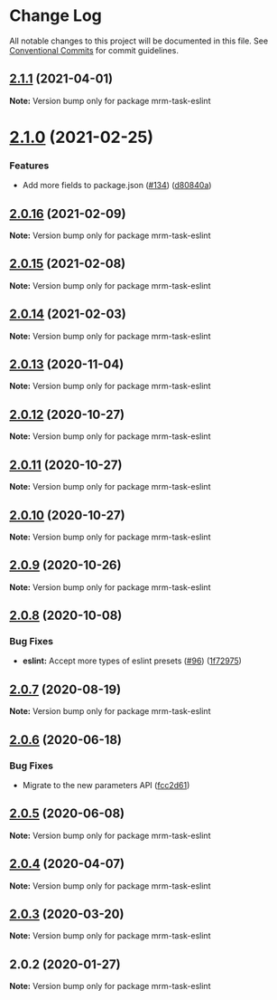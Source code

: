 # Change Log

All notable changes to this project will be documented in this file.
See [Conventional Commits](https://conventionalcommits.org) for commit guidelines.

## [2.1.1](https://github.com/sapegin/mrm/compare/mrm-task-eslint@2.1.0...mrm-task-eslint@2.1.1) (2021-04-01)

**Note:** Version bump only for package mrm-task-eslint





# [2.1.0](https://github.com/sapegin/mrm/compare/mrm-task-eslint@2.0.16...mrm-task-eslint@2.1.0) (2021-02-25)


### Features

* Add more fields to package.json ([#134](https://github.com/sapegin/mrm/issues/134)) ([d80840a](https://github.com/sapegin/mrm/commit/d80840a5e771976ef38cdf8a3b535a412e1097f6))





## [2.0.16](https://github.com/sapegin/mrm/compare/mrm-task-eslint@2.0.15...mrm-task-eslint@2.0.16) (2021-02-09)

**Note:** Version bump only for package mrm-task-eslint





## [2.0.15](https://github.com/sapegin/mrm/compare/mrm-task-eslint@2.0.14...mrm-task-eslint@2.0.15) (2021-02-08)

**Note:** Version bump only for package mrm-task-eslint





## [2.0.14](https://github.com/sapegin/mrm/compare/mrm-task-eslint@2.0.13...mrm-task-eslint@2.0.14) (2021-02-03)

**Note:** Version bump only for package mrm-task-eslint





## [2.0.13](https://github.com/sapegin/mrm/compare/mrm-task-eslint@2.0.12...mrm-task-eslint@2.0.13) (2020-11-04)

**Note:** Version bump only for package mrm-task-eslint





## [2.0.12](https://github.com/sapegin/mrm/compare/mrm-task-eslint@2.0.11...mrm-task-eslint@2.0.12) (2020-10-27)

**Note:** Version bump only for package mrm-task-eslint





## [2.0.11](https://github.com/sapegin/mrm/compare/mrm-task-eslint@2.0.10...mrm-task-eslint@2.0.11) (2020-10-27)

**Note:** Version bump only for package mrm-task-eslint





## [2.0.10](https://github.com/sapegin/mrm/compare/mrm-task-eslint@2.0.9...mrm-task-eslint@2.0.10) (2020-10-27)

**Note:** Version bump only for package mrm-task-eslint





## [2.0.9](https://github.com/sapegin/mrm/compare/mrm-task-eslint@2.0.8...mrm-task-eslint@2.0.9) (2020-10-26)

**Note:** Version bump only for package mrm-task-eslint





## [2.0.8](https://github.com/sapegin/mrm/compare/mrm-task-eslint@2.0.7...mrm-task-eslint@2.0.8) (2020-10-08)


### Bug Fixes

* **eslint:** Accept more types of eslint presets ([#96](https://github.com/sapegin/mrm/issues/96)) ([1f72975](https://github.com/sapegin/mrm/commit/1f729751b46ad583c9e09c74f75fcf23772b665f))





## [2.0.7](https://github.com/sapegin/mrm/compare/mrm-task-eslint@2.0.6...mrm-task-eslint@2.0.7) (2020-08-19)

**Note:** Version bump only for package mrm-task-eslint





## [2.0.6](https://github.com/sapegin/mrm/compare/mrm-task-eslint@2.0.5...mrm-task-eslint@2.0.6) (2020-06-18)


### Bug Fixes

* Migrate to the new parameters API ([fcc2d61](https://github.com/sapegin/mrm/commit/fcc2d61be7ec720b0cd4c45e3cb65c6f543a45fb))





## [2.0.5](https://github.com/sapegin/mrm/compare/mrm-task-eslint@2.0.4...mrm-task-eslint@2.0.5) (2020-06-08)

**Note:** Version bump only for package mrm-task-eslint





## [2.0.4](https://github.com/sapegin/mrm/compare/mrm-task-eslint@2.0.3...mrm-task-eslint@2.0.4) (2020-04-07)

**Note:** Version bump only for package mrm-task-eslint





## [2.0.3](https://github.com/sapegin/mrm/compare/mrm-task-eslint@2.0.2...mrm-task-eslint@2.0.3) (2020-03-20)

**Note:** Version bump only for package mrm-task-eslint





## 2.0.2 (2020-01-27)

**Note:** Version bump only for package mrm-task-eslint
